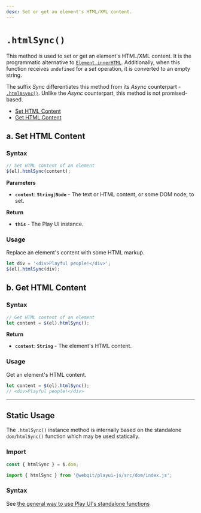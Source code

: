 ```yaml
---
desc: Set or get an element's HTML/XML content.
---
```

# `.htmlSync()`

This method is used to set or get an element's HTML/XML content. It is the programmatic alternative to [`Element.innerHTML`](https://developer.mozilla.org/en-US/docs/Web/API/Element/innerHTML). Additionally, when this function receives `undefined` for a *set* operation, it is converted to an empty string.

The suffix *Sync* differentiates this method from its *Async* counterpart - [`.htmlAsync()`](../htmlAsync). Unlike the *Async* counterpart, this method is not promised-based.

+ [Set HTML Content](#a-set-html-content)
+ [Get HTML Content](#b-get-html-content)

## a. Set HTML Content

### Syntax

```js
// Set HTML content of an element
$(el).htmlSync(content);
```

**Parameters**

+ **`content`**: **`String|Node`** - The text or HTML content, or some DOM node, to set.

**Return**

+ **`this`** - The Play UI instance.

### Usage

Replace an element's content with some HTML markup.

```js
let div = '<div>Playful people!</div>';
$(el).htmlSync(div);
```

## b. Get HTML Content

### Syntax

```js
// Get HTML content of an element
let content = $(el).htmlSync();
```

**Return**

+ **`content`**: **`String`** - The element's HTML content.

### Usage

Get an element's HTML content.

```js
let content = $(el).htmlSync();
// <div>Playful people!</div>
```

------

## Static Usage

The `.htmlSync()` instance method is internally based on the standalone `dom/htmlSync()` function which may be used statically.

### Import

```js
const { htmlSync } = $.dom;
```
```js
import { htmlSync } from '@webqit/playui-js/src/dom/index.js';
```

### Syntax

See [the general way to use Play UI's standalone functions](../../../getting-started/overview#use-as-descrete-utilities)
